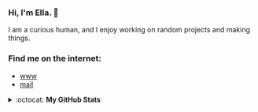 ### Hi, I'm Ella. 👋

I am a curious human, and I enjoy working on random projects and making things.

### Find me on the internet:
- [www](https://ella.cx)
- [mail](mailto:hey@ella.cx)

<details closed>
<summary> :octocat: <b>My GitHub Stats</b> </summary>
<table>
<thead>
  <tr>
    <th>GitHub Stats</th>
    <th>Languages</th>
  </tr>
</thead>
<tbody>
  <tr>
    <td> 
   <img 
      align="center" 
      src="https://github-readme-stats.vercel.app/api?username=eilla1&count_private=true" 
      alt="account stats"
      /> 
  <p align="center">(excluding private repositories)</p>  
   </td>
    <td>
   <img 
      align="center" 
      src="https://github-readme-stats.vercel.app/api/top-langs/?username=eilla1&layout=compact" 
      alt="top languages" />
   </td>
  </tr>
</tbody>
</table>

</details>
